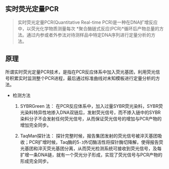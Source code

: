 ## 实时荧光定量PCR

> 实时荧光定量PCR(Quantitative Real-time PCR)是一种在DNA扩增反应中，以荧光化学物质测量每次 *聚合酶链式反应(PCR)*循环后产物总量的方法。通过内参或者外参法对待测样品中特定DNA序列进行定量分析的方法。

## 原理

所谓实时荧光定量PCR技术，是指在PCR反应体系中加入荧光基团，利用荧光信号积累实时监测整个PCR进程，最后通过标准曲线对未知模板进行定量分析的方法。

* 检测方法

    1. SYBRGreen 法：
        在PCR反应体系中，加入过量SYBR荧光染料，SYBR荧光染料特异性地掺入DNA双链后，发射荧光信号，而不掺入链中的SYBR染料分子不会发射任何荧光信号，从而保证荧光信号的增加与PCR产物的增加完全同步。

    2. TaqMan探针法：
        探针完整时候，报告集团发射的荧光信号被淬灭基团吸收；PCR扩增时候，Taq酶的5`-3`外切酶活性将探针酶切降解，使得报告荧光基团和淬灭荧光基团分离，从而荧光检测系统可接收到荧光信号，及每扩增一条DNA链，就有一个荧光分子形成，实现了荧光信号与PCR产物的形成完全同步。
